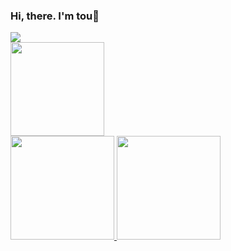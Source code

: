 <h3> Hi, there.  I'm tou👋 </h3>
<img src="https://img.shields.io/endpoint?url=https://wakapi.dev/api/compat/shields/v1/toulzx/interval:yesterday&style=flat&logo=aerlingus&color=failure&label=yesterday" />
<!--
[//]: # (![tou's git hub stats](https://github-readme-stats.vercel.app/api?username=toulzx&count_private=true&show_icons=true&icon_color=d8a499&title_color=7294d4&text_color=718096&bg_color=ffffff&hide_title=true&include_all_commits=true))
[//]: # ([![Top Langs](https://github-readme-stats.vercel.app/api/top-langs/?username=toulzx&layout=compact)](https://github.com/anuraghazra/github-readme-stats))
-->
<!--
[github-readme-stats](https://github.com/anuraghazra/github-readme-stats)
-->

<div>
<a href="https://github.com/toulzx">
<img height="150em" src="https://bad-apple-github-readme.vercel.app/api?show_bg=1&username=toulzx&count_private=true&show_icons=true&icon_color=d8a499&title_color=7294d4&text_color=718096&bg_color=ffffff&include_all_commits=true&custom_title=tou's%20GitHub%20Stats&hide_title=true" />
</a>
</div>
<div>
<a href="https://github.com/toulzx">
<img height="166em" src="https://github-readme-stats.vercel.app/api/top-langs/?username=AVS1508&show_icons=true&icon_color=d8a499&title_color=7294d4&text_color=718096&bg_color=fffff&layout=compact&langs_count=6" />
<img height="166em" src="https://github-readme-stats.vercel.app/api/wakatime?username=toulzx&api_domain=wakapi.dev&layout=compact&show_icons=true&icon_color=d8a499&title_color=7294d4&text_color=718096&bg_color=ffffff&langs_count=6&range=last_7_days&custom_title=Recent%20Week's%20Programming%20Times%20" />
</a>
</div>

<!--
- :orange_book: Focusing on Vue & Android recently
- :hammer: Creator of applications and frameworks
-->

<!--
<table>
<tr>
<td valign="top" width="50%">
  
<!-- waka-box start -->
<!-- waka-box end -->
 <!--
</td>
</tr>
</table>
-->

<!--
更新日志
- 20210724 readme-stats 的实现
- 20210726 waka-box-go 的实现
- 20210729 waka-card bad-apple-bg-stats 的实现
-->

<!--
20210727 布局调整总结
- 不可为 waka-box 套用 <div> 标签，Markdown 格式语法不会在块级 HTML 标签内进行处理。
- emmm其实也可以的（至少在GitHub），只要在块级标签内前后留有空行。
- 特别注意：在 markdown 中使用标签不要有缩进，标签前有 markdown 语法的情况下进行缩进，默认是以 markdown 格式处理的。

20210729 隐藏和暂停 waka-box
-->
